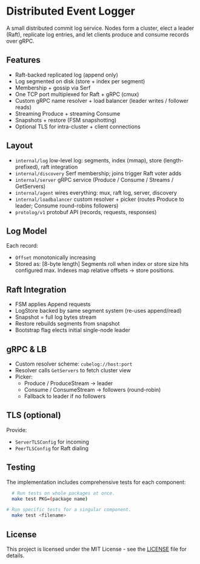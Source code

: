 # Distributed Event Logger

A small distributed commit log service. Nodes form a cluster, elect a leader (Raft), replicate log entries, and let clients produce
and consume records over gRPC.

## Features

- Raft-backed replicated log (append only)
- Log segmented on disk (store + index per segment)
- Membership + gossip via Serf
- One TCP port multiplexed for Raft + gRPC (cmux)
- Custom gRPC name resolver + load balancer (leader writes / follower reads)
- Streaming Produce + streaming Consume
- Snapshots + restore (FSM snapshotting)
- Optional TLS for intra-cluster + client connections

## Layout

- `internal/log` low-level log: segments, index (mmap), store (length-prefixed), raft integration
- `internal/discovery` Serf membership; joins trigger Raft voter adds
- `internal/server` gRPC service (Produce / Consume / Streams / GetServers)
- `internal/agent` wires everything: mux, raft log, server, discovery
- `internal/loadbalancer` custom resolver + picker (routes Produce to leader; Consume round-robins followers)
- `protolog/v1` protobuf API (records, requests, responses)

## Log Model

Each record:

- `Offset` monotonically increasing
- Stored as: [8-byte length]
  Segments roll when index or store size hits configured max.
  Indexes map relative offsets -> store positions.

## Raft Integration

- FSM applies Append requests
- LogStore backed by same segment system (re-uses append/read)
- Snapshot = full log bytes stream
- Restore rebuilds segments from snapshot
- Bootstrap flag elects initial single-node leader

## gRPC & LB

- Custom resolver scheme: `cubelog://host:port`
- Resolver calls `GetServers` to fetch cluster view
- Picker:
    - Produce / ProduceStream -> leader
    - Consume / ConsumeStream -> followers (round-robin)
    - Fallback to leader if no followers

## TLS (optional)

Provide:

- `ServerTLSConfig` for incoming
- `PeerTLSConfig` for Raft dialing

## Testing

The implementation includes comprehensive tests for each component:

```bash
  # Run tests on whole packages at once.
  make test PKG=(package name) 

# Run specific tests for a singular component.
  make test <filename> 
```

## License

This project is licensed under the MIT License - see the [LICENSE](LICENSE) file for details.
